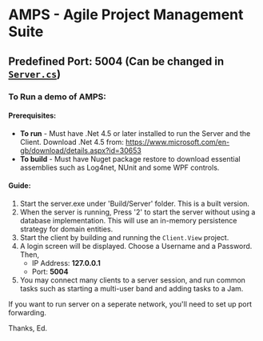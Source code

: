 # AMPS - Agile Project Management Suite

## Predefined Port: **5004** (Can be changed in [`Server.cs`](https://github.com/EdAllonby/AMPS/blob/master/Source/Server/Server.cs))

### To Run a demo of AMPS:

#### Prerequisites:
* **To run** - Must have .Net 4.5 or later installed to run the Server and the Client. Download .Net 4.5 from: https://www.microsoft.com/en-gb/download/details.aspx?id=30653
* **To build** - Must have Nuget package restore to download essential assemblies such as Log4net, NUnit and some WPF controls. 

#### Guide:
1. Start the server.exe under 'Build/Server' folder. This is a built version.
2. When the server is running, Press '2' to start the server without using a database implementation. This will use an in-memory persistence strategy for domain entities.
3. Start the client by building and running the `Client.View` project. 
4. A login screen will be displayed. Choose a Username and a Password. Then,
	* IP Address: **127.0.0.1**
	* Port: **5004**
5. You may connect many clients to a server session, and run common tasks such as starting a multi-user band and adding tasks to a Jam.

If you want to run server on a seperate network, you'll need to set up port forwarding.

Thanks, Ed.
